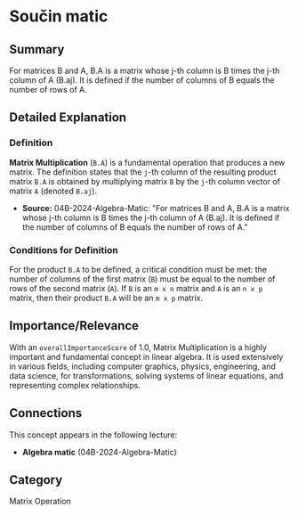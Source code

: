 # Součin matic

## Summary
For matrices B and A, B.A is a matrix whose j-th column is B times the j-th column of A (B.aj). It is defined if the number of columns of B equals the number of rows of A.

## Detailed Explanation
### Definition
**Matrix Multiplication** (`B.A`) is a fundamental operation that produces a new matrix. The definition states that the `j`-th column of the resulting product matrix `B.A` is obtained by multiplying matrix `B` by the `j`-th column vector of matrix `A` (denoted `B.aj`).

*   **Source:** 04B-2024-Algebra-Matic: "For matrices B and A, B.A is a matrix whose j-th column is B times the j-th column of A (B.aj). It is defined if the number of columns of B equals the number of rows of A."

### Conditions for Definition
For the product `B.A` to be defined, a critical condition must be met: the number of columns of the first matrix (`B`) must be equal to the number of rows of the second matrix (`A`). If `B` is an `m x n` matrix and `A` is an `n x p` matrix, then their product `B.A` will be an `m x p` matrix.

## Importance/Relevance
With an `overallImportanceScore` of 1.0, Matrix Multiplication is a highly important and fundamental concept in linear algebra. It is used extensively in various fields, including computer graphics, physics, engineering, and data science, for transformations, solving systems of linear equations, and representing complex relationships.

## Connections
This concept appears in the following lecture:
*   **Algebra matic** (04B-2024-Algebra-Matic)

## Category
Matrix Operation